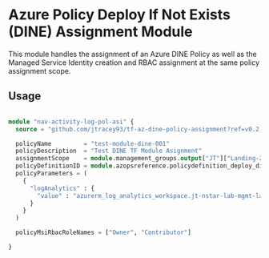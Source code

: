 # Azure Policy Deploy If Not Exists (DINE) Assignment Module

This module handles the assignment of an Azure DINE Policy as well as the Managed Service Identity creation and RBAC assignment at the same policy assignment scope.

## Usage

```terraform

module "nav-activity-log-pol-asi" {
  source = "github.com/jtracey93/tf-az-dine-policy-assignment?ref=v0.2.1"

  policyName         = "test-module-dine-001"
  policyDescription  = "Test DINE TF Module Asignment"
  assignmentScope    = module.management_groups.output["JT"]["Landing-Zones"]["NAV"].id
  policyDefinitionID = module.azopsreference.policydefinition_deploy_diagnostics_activitylog.id
  policyParameters = (
    {
      "logAnalytics" : {
        "value" : "azurerm_log_analytics_workspace.jt-nstar-lab-mgmt-law-01.id"
      }
    }
  )

  policyMsiRbacRoleNames = ["Owner", "Contributor"]

}
```